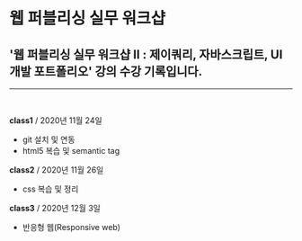 # 웹 퍼블리싱 실무 워크샵

## '웹 퍼블리싱 실무 워크샵 Ⅱ : 제이쿼리, 자바스크립트, UI 개발 포트폴리오' 강의 수강 기록입니다.

---

<br>

**class1** / 2020년 11월 24일

- git 설치 및 연동
- html5 복습 및 semantic tag

**class2** / 2020년 11월 26일

- css 복습 및 정리

**class3** / 2020년 12월 3일

- 반응형 웹(Responsive web)
